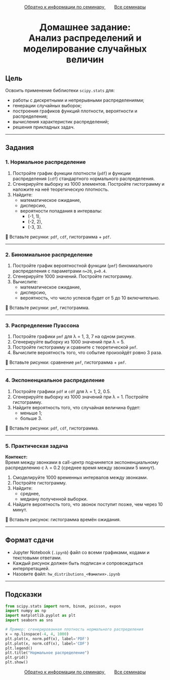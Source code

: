 <div align='center'> 
   <a href='https://github.com/marashot96/Lections/blob/main/D%26D/Navigator.md#на-проработку'> Обратно к информации по семинару </a> &nbsp;&nbsp;&nbsp;&nbsp;&nbsp;&nbsp;
   <a href='https://github.com/marashot96/Lections/tree/main?tab=readme-ov-file#структура'> Все семинары </a>  
</div>

# <div align='center'> Домашнее задание: <br> Анализ распределений и моделирование случайных величин </div>

## Цель

Освоить применение библиотеки `scipy.stats` для:

- работы с дискретными и непрерывными распределениями;
- генерации случайных выборок;
- построения графиков функций плотности, вероятности и распределения;
- вычисления характеристик распределений;
- решения прикладных задач.

---

## Задания

### 1. Нормальное распределение

1. Постройте график функции плотности (`pdf`) и функции распределения (`cdf`) стандартного нормального распределения.
2. Сгенерируйте выборку из 1000 элементов. Постройте гистограмму и наложите на неё теоретическую плотность.
3. Найдите:
   - математическое ожидание,
   - дисперсию,
   - вероятности попадания в интервалы:
     - (-1, 1),
     - (-2, 2),
     - (-3, 3).

📌 Вставьте рисунки: `pdf`, `cdf`, гистограмма + `pdf`.

---

### 2. Биномиальное распределение

1. Постройте график вероятностной функции (`pmf`) биномиального распределения с параметрами `n=20`, `p=0.4`.
2. Сгенерируйте 1000 значений. Постройте гистограмму.
3. Вычислите:
   - математическое ожидание,
   - дисперсию,
   - вероятность, что число успехов будет от 5 до 10 включительно.

📌 Вставьте рисунки: `pmf`, гистограмма.

---

### 3. Распределение Пуассона

1. Постройте графики `pmf` для λ = 1, 3, 7 на одном рисунке.
2. Сгенерируйте выборку из 1000 значений при λ = 5.
3. Постройте гистограмму и сравните с теоретической `pmf`.
4. Вычислите вероятность того, что событие произойдёт ровно 3 раза.

📌 Вставьте рисунки: сравнение `pmf`, гистограмма + `pmf`.

---

### 4. Экспоненциальное распределение

1. Постройте графики `pdf` и `cdf` для λ = 1, 2, 0.5.
2. Сгенерируйте выборку из 1000 значений при λ = 1. Постройте гистограмму.
3. Найдите вероятность того, что случайная величина будет:
   - меньше 1;
   - больше 3.

📌 Вставьте рисунки: `pdf`, `cdf`, гистограмма.

---

### 5. Практическая задача

**Контекст:**  
Время между звонками в call-центр подчиняется экспоненциальному распределению с λ = 0.2 (среднее время между звонками 5 минут).

1. Смоделируйте 1000 временных интервалов между звонками.
2. Постройте гистограмму.
3. Найдите:
   - среднее,
   - медиану полученной выборки.
4. Найдите вероятность того, что звонок поступит позже, чем через 10 минут.

📌 Вставьте рисунок: гистограмма времён ожидания.

---

## Формат сдачи

- Jupyter Notebook (`.ipynb`) файл со всеми графиками, кодами и текстовыми ответами.
- Каждый рисунок должен быть подписан и сопровождаться интерпретацией.
- Назовите файл: `hw_distributions_<Фамилия>.ipynb`

---

## Подсказки

```python
from scipy.stats import norm, binom, poisson, expon
import numpy as np
import matplotlib.pyplot as plt
import seaborn as sns

# Пример: сгенерированная плотность нормального распределения
x = np.linspace(-4, 4, 1000)
plt.plot(x, norm.pdf(x), label='PDF')
plt.plot(x, norm.cdf(x), label='CDF')
plt.legend()
plt.title("Нормальное распределение")
plt.grid()
plt.show()

```

<div align='center'> 
   <a href='https://github.com/marashot96/Lections/blob/main/D%26D/Navigator.md#на-проработку'> Обратно к информации по семинару </a> &nbsp;&nbsp;&nbsp;&nbsp;&nbsp;&nbsp;
   <a href='https://github.com/marashot96/Lections/tree/main?tab=readme-ov-file#структура'> Все семинары </a>  
</div>
